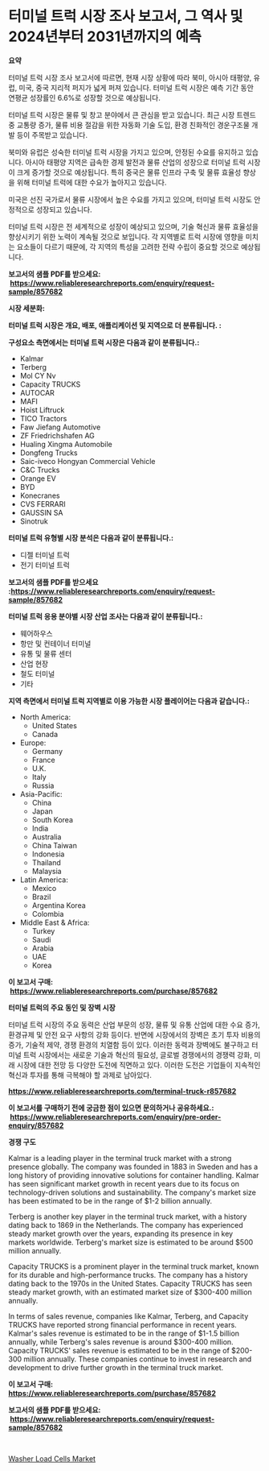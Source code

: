 <p><h1>터미널 트럭 시장 조사 보고서, 그 역사 및 2024년부터 2031년까지의 예측</h1></p><p><strong>요약</strong></p>
<p><p>터미널 트럭 시장 조사 보고서에 따르면, 현재 시장 상황에 따라 북미, 아시아 태평양, 유럽, 미국, 중국 지리적 퍼지가 넓게 퍼져 있습니다. 터미널 트럭 시장은 예측 기간 동안 연평균 성장률인 6.6%로 성장할 것으로 예상됩니다.</p><p>터미널 트럭 시장은 물류 및 창고 분야에서 큰 관심을 받고 있습니다. 최근 시장 트렌드 중 교통량 증가, 물류 비용 절감을 위한 자동화 기술 도입, 환경 친화적인 경운구조물 개발 등이 주목받고 있습니다.</p><p>북미와 유럽은 성숙한 터미널 트럭 시장을 가지고 있으며, 안정된 수요를 유지하고 있습니다. 아시아 태평양 지역은 급속한 경제 발전과 물류 산업의 성장으로 터미널 트럭 시장이 크게 증가할 것으로 예상됩니다. 특히 중국은 물류 인프라 구축 및 물류 효율성 향상을 위해 터미널 트럭에 대한 수요가 높아지고 있습니다.</p><p>미국은 선진 국가로서 물류 시장에서 높은 수요를 가지고 있으며, 터미널 트럭 시장도 안정적으로 성장되고 있습니다.</p><p>터미널 트럭 시장은 전 세계적으로 성장이 예상되고 있으며, 기술 혁신과 물류 효율성을 향상시키기 위한 노력이 계속될 것으로 보입니다. 각 지역별로 트럭 시장에 영향을 미치는 요소들이 다르기 때문에, 각 지역의 특성을 고려한 전략 수립이 중요할 것으로 예상됩니다.</p></p>
<p><strong>보고서의 샘플 PDF를 받으세요: &nbsp;<a href="https://www.reliableresearchreports.com/enquiry/request-sample/857682">https://www.reliableresearchreports.com/enquiry/request-sample/857682</a></strong></p>
<p><strong>시장 세분화:</strong></p>
<p><strong> 터미널 트럭 시장은 개요, 배포, 애플리케이션 및 지역으로 더 분류됩니다. :</strong></p>
<p><strong>구성요소 측면에서는 터미널 트럭 시장은 다음과 같이 분류됩니다.:</strong></p>
<p><ul><li>Kalmar</li><li>Terberg</li><li>Mol CY Nv</li><li>Capacity TRUCKS</li><li>AUTOCAR</li><li>MAFI</li><li>Hoist Liftruck</li><li>TICO Tractors</li><li>Faw Jiefang Automotive</li><li>ZF Friedrichshafen AG</li><li>Hualing Xingma Automobile</li><li>Dongfeng Trucks</li><li>Saic-iveco Hongyan Commercial Vehicle</li><li>C&C Trucks</li><li>Orange EV</li><li>BYD</li><li>Konecranes</li><li>CVS FERRARI</li><li>GAUSSIN SA</li><li>Sinotruk</li></ul></p>
<p><strong> 터미널 트럭 유형별 시장 분석은 다음과 같이 분류됩니다.:</strong></p>
<p><ul><li>디젤 터미널 트럭</li><li>전기 터미널 트럭</li></ul></p>
<p><strong>보고서의 샘플 PDF를 받으세요 :<a href="https://www.reliableresearchreports.com/enquiry/request-sample/857682">https://www.reliableresearchreports.com/enquiry/request-sample/857682</a></strong></p>
<p><strong> 터미널 트럭 응용 분야별 시장 산업 조사는 다음과 같이 분류됩니다.:</strong></p>
<p><ul><li>웨어하우스</li><li>항만 및 컨테이너 터미널</li><li>유통 및 물류 센터</li><li>산업 현장</li><li>철도 터미널</li><li>기타</li></ul></p>
<p><strong>지역 측면에서 터미널 트럭 지역별로 이용 가능한 시장 플레이어는 다음과 같습니다.:</strong></p>
<p><ul>
    <li>
        North America:
        <ul>
            <li>United States</li>
            <li>Canada</li>
        </ul>
    </li>
    <li>
        Europe:
        <ul>
            <li>Germany</li>
            <li>France</li>
            <li>U.K.</li>
            <li>Italy</li>
            <li>Russia</li>
        </ul>
    </li>
    <li>
        Asia-Pacific:
        <ul>
            <li>China</li>
            <li>Japan</li>
            <li>South Korea</li>
            <li>India</li>
            <li>Australia</li>
            <li>China Taiwan</li>
            <li>Indonesia</li>
            <li>Thailand</li>
            <li>Malaysia</li>
        </ul>
    </li>
    <li>
        Latin America:
        <ul>
            <li>Mexico</li>
            <li>Brazil</li>
            <li>Argentina Korea</li>
            <li>Colombia</li>
        </ul>
    </li>
    <li>
        Middle East & Africa:
        <ul>
            <li>Turkey</li>
            <li>Saudi</li>
            <li>Arabia</li>
            <li>UAE</li>
            <li>Korea</li>
        </ul>
    </li>
    </ul></p>
<p><strong>이 보고서 구매: &nbsp;<a href="https://www.reliableresearchreports.com/purchase/857682">https://www.reliableresearchreports.com/purchase/857682</a></strong></p>
<p><strong>터미널 트럭의 주요 동인 및 장벽 시장</strong></p>
<p><p>터미널 트럭 시장의 주요 동력은 산업 부문의 성장, 물류 및 유통 산업에 대한 수요 증가, 환경규제 및 안전 요구 사항의 강화 등이다. 반면에 시장에서의 장벽은 초기 투자 비용의 증가, 기술적 제약, 경쟁 환경의 치열함 등이 있다. 이러한 동력과 장벽에도 불구하고 터미널 트럭 시장에서는 새로운 기술과 혁신의 필요성, 글로벌 경쟁에서의 경쟁력 강화, 미래 시장에 대한 전망 등 다양한 도전에 직면하고 있다. 이러한 도전은 기업들이 지속적인 혁신과 투자를 통해 극복해야 할 과제로 남아있다.</p></p>
<p><strong><a href="https://www.reliableresearchreports.com/terminal-truck-r857682">https://www.reliableresearchreports.com/terminal-truck-r857682</a></strong></p>
<p><strong>이 보고서를 구매하기 전에 궁금한 점이 있으면 문의하거나 공유하세요.: &nbsp;<a href="https://www.reliableresearchreports.com/enquiry/pre-order-enquiry/857682">https://www.reliableresearchreports.com/enquiry/pre-order-enquiry/857682</a></strong></p>
<p><strong>경쟁 구도</strong></p>
<p><p>Kalmar is a leading player in the terminal truck market with a strong presence globally. The company was founded in 1883 in Sweden and has a long history of providing innovative solutions for container handling. Kalmar has seen significant market growth in recent years due to its focus on technology-driven solutions and sustainability. The company's market size has been estimated to be in the range of $1-2 billion annually.</p><p>Terberg is another key player in the terminal truck market, with a history dating back to 1869 in the Netherlands. The company has experienced steady market growth over the years, expanding its presence in key markets worldwide. Terberg's market size is estimated to be around $500 million annually.</p><p>Capacity TRUCKS is a prominent player in the terminal truck market, known for its durable and high-performance trucks. The company has a history dating back to the 1970s in the United States. Capacity TRUCKS has seen steady market growth, with an estimated market size of $300-400 million annually.</p><p>In terms of sales revenue, companies like Kalmar, Terberg, and Capacity TRUCKS have reported strong financial performance in recent years. Kalmar's sales revenue is estimated to be in the range of $1-1.5 billion annually, while Terberg's sales revenue is around $300-400 million. Capacity TRUCKS' sales revenue is estimated to be in the range of $200-300 million annually. These companies continue to invest in research and development to drive further growth in the terminal truck market.</p></p>
<p><strong>이 보고서 구매: &nbsp; <a href="https://www.reliableresearchreports.com/purchase/857682">https://www.reliableresearchreports.com/purchase/857682</a></strong></p>
<p><strong>보고서의 샘플 PDF를 받으세요: &nbsp;<a href="https://www.reliableresearchreports.com/enquiry/request-sample/857682">https://www.reliableresearchreports.com/enquiry/request-sample/857682</a></strong><strong></strong></p>
<p>&nbsp;</p>
<p><p><a href="https://cautious-neon-760.notion.site/Decoding-Washer-Load-Cells-Market-Metrics-Market-Share-Trends-and-Growth-Patterns-5e6791c169c344e692631b2000aee709">Washer Load Cells Market</a></p></p>